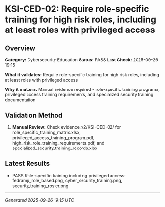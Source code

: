 # KSI-CED-02: Require role-specific training for high risk roles, including at least roles with privileged access

## Overview

**Category:** Cybersecurity Education
**Status:** PASS
**Last Check:** 2025-09-26 19:15

**What it validates:** Require role-specific training for high risk roles, including at least roles with privileged access

**Why it matters:** Manual evidence required - role-specific training programs, privileged access training requirements, and specialized security training documentation

## Validation Method

1. **Manual Review:** Check evidence_v2/KSI-CED-02/ for role_specific_training_matrix.xlsx, privileged_access_training_program.pdf, high_risk_role_training_requirements.pdf, and specialized_security_training_records.xlsx

## Latest Results

- PASS Role-specific training including privileged access: fedramp_role_based.png, cyber_security_training.png, security_training_roster.png

---
*Generated 2025-09-26 19:15 UTC*